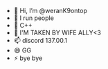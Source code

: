 - 👋 Hi, I’m @weranK9ontop
- 👀 I run people
- 🌱 C++
- 💞️ I'M TAKEN BY WIFE ALLY<3
- 📫 discord 137.00.1
- 😄 GG
- ⚡ bye bye

<!---
weranK9ontop/weranK9ontop is a ✨ special ✨ repository because its `README.md` (this file) appears on your GitHub profile.
You can click the Preview link to take a look at your changes.
--->

